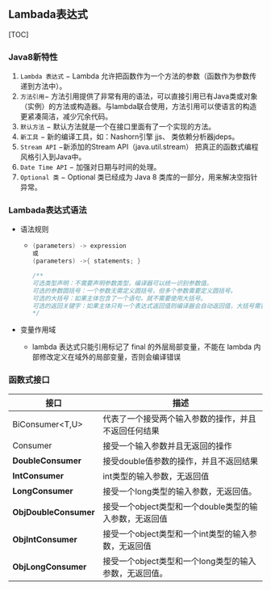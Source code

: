 ## Lambada表达式

[TOC]



### Java8新特性

1. `Lambda 表达式` − Lambda 允许把函数作为一个方法的参数（函数作为参数传递到方法中）。
2. `方法引用`− 方法引用提供了非常有用的语法，可以直接引用已有Java类或对象（实例）的方法或构造器。与lambda联合使用，方法引用可以使语言的构造更紧凑简洁，减少冗余代码。
3. `默认方法` − 默认方法就是一个在接口里面有了一个实现的方法。
4. `新工具` − 新的编译工具，如：Nashorn引擎 jjs、 类依赖分析器jdeps。
5. `Stream API` −新添加的Stream API（java.util.stream） 把真正的函数式编程风格引入到Java中。
6. `Date Time API` − 加强对日期与时间的处理。
7. `Optional 类` − Optional 类已经成为 Java 8 类库的一部分，用来解决空指针异常。

### Lambada表达式语法

- 语法规则

  - ```java
    (parameters) -> expression
    或
    (parameters) ->{ statements; }
    
    /**
    可选类型声明：不需要声明参数类型，编译器可以统一识别参数值。
    可选的参数圆括号：一个参数无需定义圆括号，但多个参数需要定义圆括号。
    可选的大括号：如果主体包含了一个语句，就不需要使用大括号。
    可选的返回关键字：如果主体只有一个表达式返回值则编译器会自动返回值，大括号需要指定明表达式返回了一个数值。
    */
    ```

- 变量作用域
  
  - lambda 表达式只能引用标记了 final 的外层局部变量，不能在 lambda 内部修改定义在域外的局部变量，否则会编译错误

### 函数式接口

| **接口**                 | **描述**                                               |
| ------------------------ | ------------------------------------------------------ |
| BiConsumer<T,U>          | 代表了一个接受两个输入参数的操作，并且不返回任何结果   |
| Consumer<T>              | 接受一个输入参数并且无返回的操作                       |
| **DoubleConsumer**       | 接受double值参数的操作，并且不返回结果                 |
| **IntConsumer**          | int类型的输入参数，无返回值                            |
| **LongConsumer**         | 接受一个long类型的输入参数，无返回值。                 |
| **ObjDoubleConsumer<T>** | 接受一个object类型和一个double类型的输入参数，无返回值 |
| **ObjIntConsumer<T>**    | 接受一个object类型和一个int类型的输入参数，无返回值    |
| **ObjLongConsumer<T>**   | 接受一个object类型和一个long类型的输入参数，无返回值。 |

